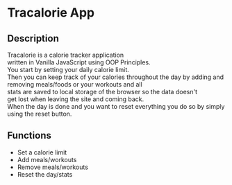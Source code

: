 # Tracalorie App

## Description

Tracalorie is a calorie tracker application  
written in Vanilla JavaScript using OOP Principles.  
You start by setting your daily calorie limit.  
Then you can keep track of your calories throughout the day by adding and  
removing meals/foods or your workouts and all  
stats are saved to local storage of the browser so the data doesn't  
get lost when leaving the site and coming back.  
When the day is done and you want to reset everything you do so by simply  
using the reset button.

## Functions

- Set a calorie limit
- Add meals/workouts
- Remove meals/workouts
- Reset the day/stats
